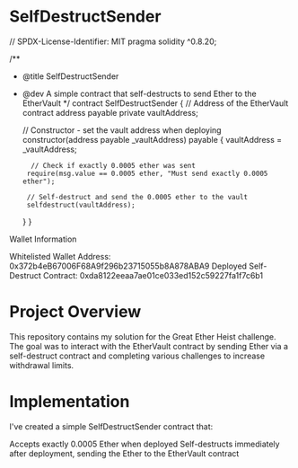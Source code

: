 # SelfDestructSender
// SPDX-License-Identifier: MIT
pragma solidity ^0.8.20;

/**
 * @title SelfDestructSender
 * @dev A simple contract that self-destructs to send Ether to the EtherVault
 */
contract SelfDestructSender {
    // Address of the EtherVault contract
    address payable private vaultAddress;
    
    // Constructor - set the vault address when deploying
    constructor(address payable _vaultAddress) payable {
        vaultAddress = _vaultAddress;
        
         // Check if exactly 0.0005 ether was sent
        require(msg.value == 0.0005 ether, "Must send exactly 0.0005 ether");
        
        // Self-destruct and send the 0.0005 ether to the vault
        selfdestruct(vaultAddress);
    }
}


Wallet Information

Whitelisted Wallet Address: 0x372b4eB67006F68A9f296b23715055b8A878ABA9
Deployed Self-Destruct Contract: 0xda8122eeaa7ae01ce033ed152c59227fa1f7c6b1

# Project Overview
This repository contains my solution for the Great Ether Heist challenge. The goal was to interact with the EtherVault contract by sending Ether via a self-destruct contract and completing various challenges to increase withdrawal limits.

# Implementation
I've created a simple SelfDestructSender contract that:

Accepts exactly 0.0005 Ether when deployed
Self-destructs immediately after deployment, sending the Ether to the EtherVault contract

